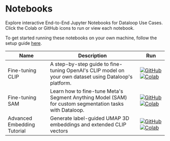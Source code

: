 # Notebooks

Explore interactive End-to-End Jupyter Notebooks for Dataloop Use Cases. Click the Colab or GitHub icons to run or view each notebook.

To get started running these notebooks on your own machine, follow the setup guide [here](./instructions.md).

| Name          | Description | Run                                                                                                                                                                                                                                                                                                                                                                        |
| ------------- | ----------- | -------------------------------------------------------------------------------------------------------------------------------------------------------------------------------------------------------------------------------------------------------------------------------------------------------------------------------------------------------------------------- |
| Fine-tuning CLIP | A step-by-step guide to fine-tuning OpenAI's CLIP model on your own dataset using Dataloop's platform. | [![GitHub](https://badgen.net/badge/icon/github?icon=github&label)](https://github.com/dataloop-ai/dtlpy-documentation/blob/main/notebooks/notebooks/clip_tutorial.ipynb) [![Colab](https://colab.research.google.com/assets/colab-badge.svg)](https://colab.research.google.com/github/dataloop-ai/dtlpy-documentation/blob/main/notebooks/notebooks/clip_tutorial.ipynb) |
| Fine-tuning SAM  | Learn how to fine-tune Meta's Segment Anything Model (SAM) for custom segmentation tasks with Dataloop. | [![GitHub](https://badgen.net/badge/icon/github?icon=github&label)](https://github.com/dataloop-ai/dtlpy-documentation/blob/main/notebooks/notebooks/sam_training.ipynb) [![Colab](https://colab.research.google.com/assets/colab-badge.svg)](https://colab.research.google.com/github/dataloop-ai/dtlpy-documentation/blob/main/notebooks/notebooks/sam_training.ipynb)                       |
| Advanced Embedding Tutorial | Generate label-guided UMAP 3D embeddings and extended CLIP vectors | [![GitHub](https://badgen.net/badge/icon/github?icon=github&label)](https://github.com/dataloop-ai/dtlpy-documentation/blob/main/notebooks/notebooks/advanced_embedding_tutorial.ipynb) [![Colab](https://colab.research.google.com/assets/colab-badge.svg)](https://colab.research.google.com/github/dataloop-ai/dtlpy-documentation/blob/main/notebooks/notebooks/advanced_embedding_tutorial.ipynb) |
